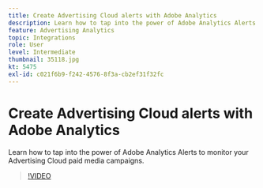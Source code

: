 ```yaml
---
title: Create Advertising Cloud alerts with Adobe Analytics
description: Learn how to tap into the power of Adobe Analytics Alerts to monitor your Advertising Cloud paid media campaigns.
feature: Advertising Analytics
topic: Integrations
role: User
level: Intermediate
thumbnail: 35118.jpg
kt: 5475
exl-id: c021f6b9-f242-4576-8f3a-cb2ef31f32fc
---
```

# Create Advertising Cloud alerts with Adobe Analytics

Learn how to tap into the power of Adobe Analytics Alerts to monitor your Advertising Cloud paid media campaigns. 

>[!VIDEO](https://video.tv.adobe.com/v/35118/?quality=12&learn=on)
